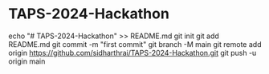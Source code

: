 # TAPS-2024-Hackathon



echo "# TAPS-2024-Hackathon" >> README.md
git init
git add README.md
git commit -m "first commit"
git branch -M main
git remote add origin https://github.com/sidharthrai/TAPS-2024-Hackathon.git
git push -u origin main